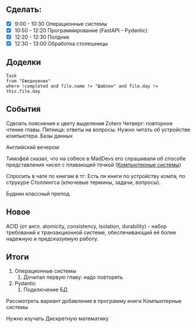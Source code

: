 ## Cделать:
- [x] 9:00 - 10:30 Операционные системы
- [x] 10:50 - 12:20 Программирование (FastAPI - Pydantic)
- [x] 12:20 - 12:30 Полдник
- [x] 12:30 - 13:00 Обработка столешницы 
## Доделки 
```dataview
Task
from "Ежедневник"
where !completed and file.name != "Шаблон" and file.day != this.file.day
```
## События

Сделать пояснения к цвету выделения Zotero
Четверг: повторное чтение главы. 
Пятница: ответы на вопросы. 
Нужно читать об устройстве компьютера.
Базы данных

Английский вечером

Тимофей сказал, что на собесе в MadDevs его спрашивали об способе представления чисел с плавающей точкой ([Компьютерные системы](Книги/Reviews/Компьютерные%20системы/Содержание.md))

Спросить в чате по книгам в тг: Есть ли книги по устройству компа, по струкуре Столлингса (ключевые термины, задачи, вопросы).

Будкин классный препод
## Новое 
ACID (от англ. atomicity, consistency, isolation, durability) - набор требований к транзакционной системе, обеспечивающий её более надежную и предсказуемую работу.
## Итоги

1. Операционные системы
	1. Дочитал первую главу: надо повторять 
2. Pydantic
	1. Подключение БД

Рассмотреть вариант добавления в программу книги Компьютерные системы

Нужно изучать Дискретную математику



